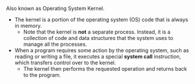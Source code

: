 Also known as Operating System Kernel.
- The kernel is a portion of the operating system (OS) code that is always in memory.
	- Note that the kernel is **not** a separate process. Instead, it is a collection of code and data structures that the system uses to manage all the processes.
- When a program requires some action by the operating system, such as reading or writing a file, it executes a special **system call** instruction, which transfers control over to the kernel.
	- The kernel then performs the requested operation and returns back to the program.